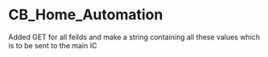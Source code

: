 # CB_Home_Automation


Added GET for all feilds and make a string containing all these values which is to be sent to the main IC
